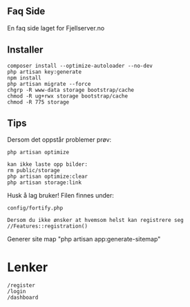 ## Faq Side
En faq side laget for Fjellserver.no

## Installer
```
composer install --optimize-autoloader --no-dev
php artisan key:generate
npm install
php artisan migrate --force
chgrp -R www-data storage bootstrap/cache
chmod -R ug+rwx storage bootstrap/cache
chmod -R 775 storage
```
## Tips
Dersom det oppstår problemer prøv:
```
php artisan optimize

kan ikke laste opp bilder:
rm public/storage
php artisan optimize:clear
php artisan storage:link
```
Husk å lag bruker! Filen finnes under:
```
config/fortify.php

Dersom du ikke ønsker at hvemsom helst kan registrere seg
//Features::registration()
```

Generer site map "php artisan app:generate-sitemap"

# Lenker
```
/register
/login
/dashboard
```